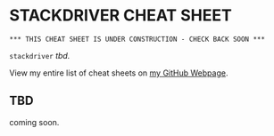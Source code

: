 # STACKDRIVER CHEAT SHEET

```
*** THIS CHEAT SHEET IS UNDER CONSTRUCTION - CHECK BACK SOON ***
```

`stackdriver` _tbd._

View my entire list of cheat sheets on
[my GitHub Webpage](https://jeffdecola.github.io/my-cheat-sheets/).

## TBD

coming soon.